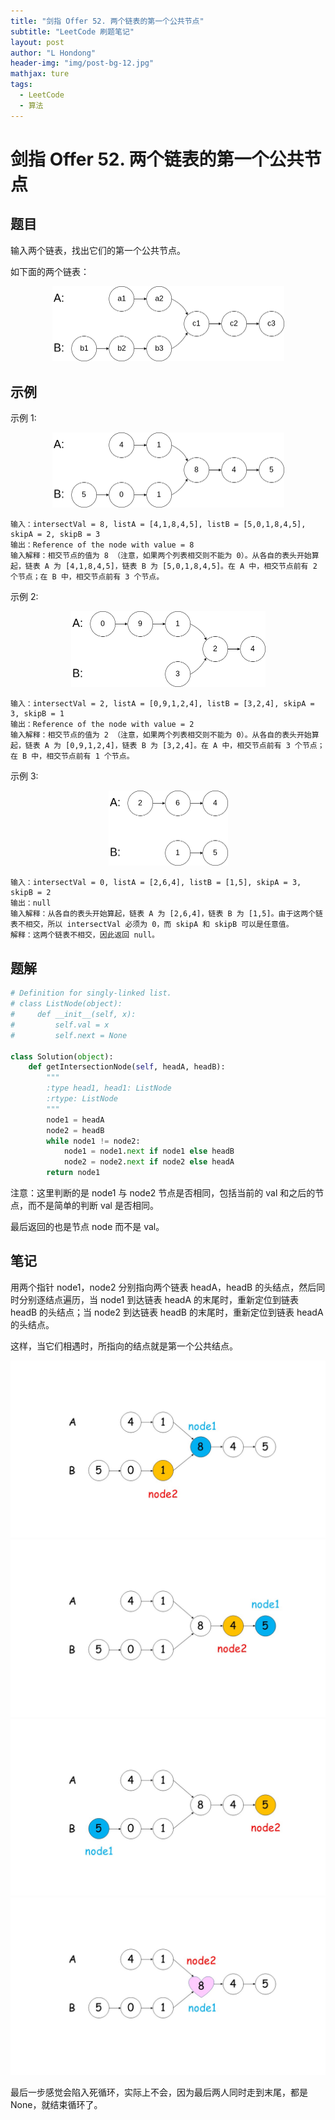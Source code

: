 ```yaml
---
title: "剑指 Offer 52. 两个链表的第一个公共节点"
subtitle: "LeetCode 刷题笔记"
layout: post
author: "L Hondong"
header-img: "img/post-bg-12.jpg"
mathjax: ture
tags:
  - LeetCode
  - 算法
---
```


# 剑指 Offer 52. 两个链表的第一个公共节点

## 题目

输入两个链表，找出它们的第一个公共节点。

如下面的两个链表：

<div align=center><img src="/assets/剑指Offer52-两个链表的第一个公共节点-2022-01-28-19-44-21.png" alt="剑指Offer52-两个链表的第一个公共节点-2022-01-28-19-44-21" style="zoom:50%;" /></div>

## 示例

示例 1:

<div align=center><img src="/assets/剑指Offer52-两个链表的第一个公共节点-2022-01-28-19-44-35.png" alt="剑指Offer52-两个链表的第一个公共节点-2022-01-28-19-44-35" style="zoom:50%;" /></div>

```
输入：intersectVal = 8, listA = [4,1,8,4,5], listB = [5,0,1,8,4,5], skipA = 2, skipB = 3
输出：Reference of the node with value = 8
输入解释：相交节点的值为 8 （注意，如果两个列表相交则不能为 0）。从各自的表头开始算起，链表 A 为 [4,1,8,4,5]，链表 B 为 [5,0,1,8,4,5]。在 A 中，相交节点前有 2 个节点；在 B 中，相交节点前有 3 个节点。
```

示例 2:

<div align=center><img src="/assets/剑指Offer52-两个链表的第一个公共节点-2022-01-28-19-45-12.png" alt="剑指Offer52-两个链表的第一个公共节点-2022-01-28-19-45-12" style="zoom:50%;" /></div>

```
输入：intersectVal = 2, listA = [0,9,1,2,4], listB = [3,2,4], skipA = 3, skipB = 1
输出：Reference of the node with value = 2
输入解释：相交节点的值为 2 （注意，如果两个列表相交则不能为 0）。从各自的表头开始算起，链表 A 为 [0,9,1,2,4]，链表 B 为 [3,2,4]。在 A 中，相交节点前有 3 个节点；在 B 中，相交节点前有 1 个节点。
```

示例 3:

<div align=center><img src="/assets/剑指Offer52-两个链表的第一个公共节点-2022-01-28-19-46-04.png" alt="剑指Offer52-两个链表的第一个公共节点-2022-01-28-19-46-04" style="zoom:50%;" /></div>

```
输入：intersectVal = 0, listA = [2,6,4], listB = [1,5], skipA = 3, skipB = 2
输出：null
输入解释：从各自的表头开始算起，链表 A 为 [2,6,4]，链表 B 为 [1,5]。由于这两个链表不相交，所以 intersectVal 必须为 0，而 skipA 和 skipB 可以是任意值。
解释：这两个链表不相交，因此返回 null。
```

## 题解

```python
# Definition for singly-linked list.
# class ListNode(object):
#     def __init__(self, x):
#         self.val = x
#         self.next = None

class Solution(object):
    def getIntersectionNode(self, headA, headB):
        """
        :type head1, head1: ListNode
        :rtype: ListNode
        """
        node1 = headA
        node2 = headB
        while node1 != node2:
            node1 = node1.next if node1 else headB
            node2 = node2.next if node2 else headA
        return node1
```

注意：这里判断的是 node1 与 node2 节点是否相同，包括当前的 val 和之后的节点，而不是简单的判断 val 是否相同。

最后返回的也是节点 node 而不是 val。

## 笔记

用两个指针 node1，node2 分别指向两个链表 headA，headB 的头结点，然后同时分别逐结点遍历，当 node1 到达链表 headA 的末尾时，重新定位到链表 headB 的头结点；当 node2 到达链表 headB 的末尾时，重新定位到链表 headA 的头结点。

这样，当它们相遇时，所指向的结点就是第一个公共结点。

<div align=center><img src="/assets/剑指Offer52-两个链表的第一个公共节点-2022-01-28-19-47-28.png" alt="剑指Offer52-两个链表的第一个公共节点-2022-01-28-19-47-28" style="zoom:50%;" /></div>

<div align=center><img src="/assets/剑指Offer52-两个链表的第一个公共节点-2022-01-28-19-47-40.png" alt="剑指Offer52-两个链表的第一个公共节点-2022-01-28-19-47-40" style="zoom:50%;" /></div>

<div align=center><img src="/assets/剑指Offer52-两个链表的第一个公共节点-2022-01-28-19-47-49.png" alt="剑指Offer52-两个链表的第一个公共节点-2022-01-28-19-47-49" style="zoom:50%;" /></div>

<div align=center><img src="/assets/剑指Offer52-两个链表的第一个公共节点-2022-01-28-19-48-10.png" alt="剑指Offer52-两个链表的第一个公共节点-2022-01-28-19-48-10" style="zoom:50%;" /></div>

最后一步感觉会陷入死循环，实际上不会，因为最后两人同时走到末尾，都是 None，就结束循环了。